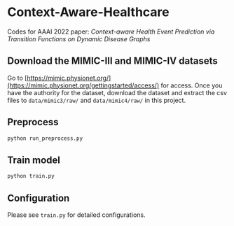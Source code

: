 # Context-Aware-Healthcare

Codes for AAAI 2022 paper: *Context-aware Health Event Prediction via Transition Functions on Dynamic Disease Graphs*

## Download the MIMIC-III and MIMIC-IV datasets
Go to [https://mimic.physionet.org/](https://mimic.physionet.org/gettingstarted/access/) for access. Once you have the authority for the dataset, download the dataset and extract the csv files to `data/mimic3/raw/` and `data/mimic4/raw/` in this project.

## Preprocess
```bash
python run_preprocess.py
```

## Train model
```bash
python train.py
```

## Configuration
Please see `train.py` for detailed configurations.
